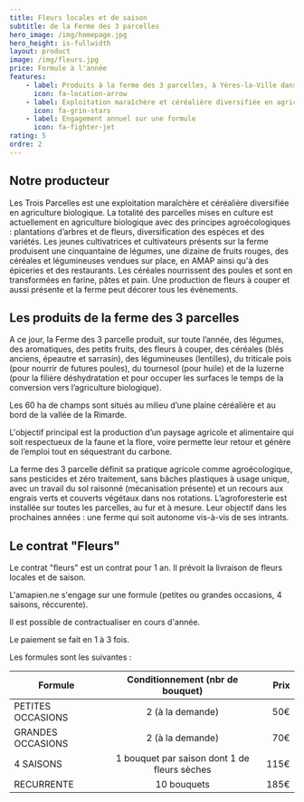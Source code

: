 ```yaml
---
title: Fleurs locales et de saison
subtitle: de la Ferme des 3 parcelles
hero_image: /img/homepage.jpg
hero_height: is-fullwidth
layout: product
image: /img/fleurs.jpg
price: Formule à l'année
features:
    - label: Produits à la ferme des 3 parcelles, à Yères-la-Ville dans le Loiret (45)
      icon: fa-location-arrow
    - label: Exploitation maraîchère et céréalière diversifiée en agriculture biologique
      icon: fa-grin-stars
    - label: Engagement annuel sur une formule
      icon: fa-fighter-jet
rating: 5
ordre: 2
---
```



## Notre producteur

Les Trois Parcelles est une exploitation maraîchère et céréalière diversifiée en agriculture biologique. La totalité des parcelles mises en culture est actuellement en agriculture biologique avec des principes agroécologiques : plantations d’arbres et de fleurs, diversification des espèces et des variétés. Les jeunes cultivatrices et cultivateurs présents sur la ferme produisent une cinquantaine de légumes, une dizaine de fruits rouges, des céréales et légumineuses vendues sur place, en AMAP ainsi qu'à des épiceries et des restaurants. Les céréales nourrissent des poules et sont en transformées en farine, pâtes et pain. Une production de fleurs à couper et aussi présente et la ferme peut décorer tous les évènements.


## Les produits de la ferme des 3 parcelles

A ce jour, la Ferme des 3 parcelle produit, sur toute l’année, des légumes, des aromatiques, des petits fruits, des fleurs à couper, des céréales (blés anciens, épeautre et sarrasin), des légumineuses (lentilles), du triticale pois (pour nourrir de futures poules), du tournesol (pour huile) et de la luzerne (pour la filière déshydratation et pour occuper les surfaces le temps de la conversion vers l’agriculture biologique).

Les 60 ha de champs sont situés au milieu d’une plaine céréalière et au bord de la vallée de la Rimarde.

L'objectif principal est la production d’un paysage agricole et alimentaire qui soit respectueux de la faune et la flore, voire permette leur retour et génère de l’emploi tout en séquestrant du carbone.

La ferme des 3 parcelle définit sa pratique agricole comme agroécologique, sans pesticides et zéro traitement, sans bâches plastiques à usage unique, avec un travail du sol raisonné (mécanisation présente) et un recours aux engrais verts et couverts végétaux dans nos rotations. L’agroforesterie est installée sur toutes les parcelles, au fur et à mesure.
Leur objectif dans les prochaines années : une ferme qui soit autonome vis-à-vis de ses intrants. 

## Le contrat "Fleurs"

Le contrat "fleurs" est un contrat pour 1 an. Il prévoit la livraison de fleurs locales et de saison. 

L'amapien.ne s'engage sur une formule (petites ou grandes occasions, 4 saisons, réccurente).

Il est possible de contractualiser en cours d'année.

Le paiement se fait en 1 à 3 fois.

Les formules sont les suivantes : 

| Formule       | Conditionnement (nbr de bouquet)          | Prix  |
| ------------- |:-------------:| -----:|
| PETITES OCCASIONS | 2 (à la demande) | 50€ |
| GRANDES OCCASIONS | 2 (à la demande)   | 70€ |
| 4 SAISONS | 1 bouquet par saison dont 1 de fleurs sèches  | 115€ |
| RECURRENTE | 10 bouquets | 185€ |
